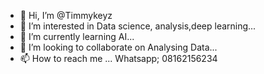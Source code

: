- 👋 Hi, I’m @Timmykeyz
- 👀 I’m interested in Data science, analysis,deep learning...
- 🌱 I’m currently learning AI...
- 💞️ I’m looking to collaborate on Analysing Data...
- 📫 How to reach me ... Whatsapp; 08162156234

<!---
Timmykeyz/Timmykeyz is a ✨ special ✨ repository because its `README.md` (this file) appears on your GitHub profile.
You can click the Preview link to take a look at your changes.
--->
